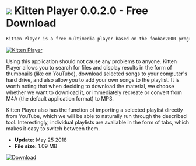 # ![](https://cdn.softexe.net/static/icon/5/kitten-player-10230.png) Kitten Player 0.0.2.0 - Free Download

```sh
Kitten Player is a free multimedia player based on the foobar2000 program, which allows you to view, manage and download content from YouTube.
```
[![Kitten Player](https://gallery.dpcdn.pl/imgc/Tools/82675/g_-_420x350_1.5_-_xece0829c-ff8e-4f94-a9b6-15ef4d76f700.jpg)](https://softexe.net/win/multimedia/audio-video-players/kitten-player:pRbcR.html)

Using this application should not cause any problems to anyone. Kitten Player allows you to search for files and display results in the form of thumbnails (like on YouTube), download selected songs to your computer's hard drive, and also allow you to add your own songs to the playlist. It is worth noting that when deciding to download the material, we choose whether we want to download it, or immediately recreate or convert from M4A (the default application format) to MP3.
 
 Kitten Player also has the function of importing a selected playlist directly from YouTube, which we will be able to naturally run through the described tool. Interestingly, individual playlists are available in the form of tabs, which makes it easy to switch between them.


- **Update:** May 25 2018
- **File size:** 1.09 MB

[![Download](https://cdn.softexe.net/static/img/download.png)](https://softexe.net/win/multimedia/audio-video-players/kitten-player:pRbcR.html)

